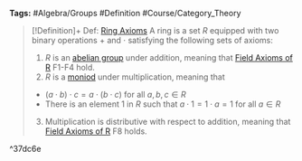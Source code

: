 ---
---

**Tags:** #Algebra/Groups #Definition #Course/Category_Theory

 > 
 > \[!Definition\]+ Def: [Ring Axioms](Ring%20Axioms.md)
 > A ring is a set $R$ equipped with two binary operations $+$ and $\cdot$ satisfying the following sets of axioms:
 > 
 > 1. $R$ is an [abelian group](Abelian%20Group.md) under addition, meaning that [Field Axioms of R](Abelian%20Group.md) F1-F4 hold.
 > 1. $R$ is a [moniod](Moniod.md) under multiplication, meaning that
 > 
 > * $(a\cdot b)\cdot c = a\cdot(b\cdot c)$ for all $a,b,c\in R$
 > * There is an element $1$ in $R$ such that $a\cdot 1=1\cdot a=1$ for all $a\in R$
 > 
 > 3. Multiplication is distributive with respect to addition, meaning that [Field Axioms of R](Field%20Axioms%20of%20R.md) F8 holds.

^37dc6e
